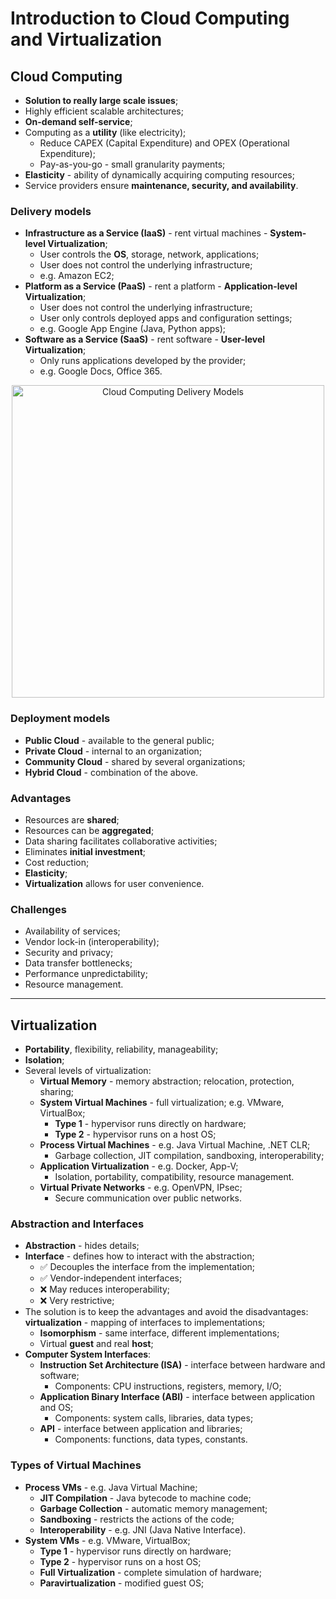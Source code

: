# Introduction to Cloud Computing and Virtualization

## Cloud Computing

* **Solution to really large scale issues**;
* Highly efficient scalable architectures;
* **On-demand self-service**;
* Computing as a **utility** (like electricity);
  * Reduce CAPEX (Capital Expenditure) and OPEX (Operational Expenditure);
  * Pay-as-you-go - small granularity payments;
* **Elasticity** - ability of dynamically acquiring computing resources;
* Service providers ensure **maintenance, security, and availability**.

### Delivery models

* **Infrastructure as a Service (IaaS)** - rent virtual machines - **System-level Virtualization**;
  * User controls the **OS**, storage, network, applications;
  * User does not control the underlying infrastructure;
  * e.g. Amazon EC2;
* **Platform as a Service (PaaS)** - rent a platform - **Application-level Virtualization**;
  * User does not control the underlying infrastructure;
  * User only controls deployed apps and configuration settings;
  * e.g. Google App Engine (Java, Python apps);
* **Software as a Service (SaaS)** - rent software - **User-level Virtualization**;
  * Only runs applications developed by the provider;
  * e.g. Google Docs, Office 365.

<p align="center">
  <img src="https://kinsta.com/wp-content/uploads/2022/06/1.-SaaS-vs-IaaS-vs-PaaS.png" alt="Cloud Computing Delivery Models" width="500">
</p>

### Deployment models

* **Public Cloud** - available to the general public;
* **Private Cloud** - internal to an organization;
* **Community Cloud** - shared by several organizations;
* **Hybrid Cloud** - combination of the above.

### Advantages

* Resources are **shared**;
* Resources can be **aggregated**;
* Data sharing facilitates collaborative activities;
* Eliminates **initial investment**;
* Cost reduction;
* **Elasticity**;
* **Virtualization** allows for user convenience.

### Challenges

* Availability of services;
* Vendor lock-in (interoperability);
* Security and privacy;
* Data transfer bottlenecks;
* Performance unpredictability;
* Resource management.

---

## Virtualization

* **Portability**, flexibility, reliability, manageability;
* **Isolation**;
* Several levels of virtualization:
  * **Virtual Memory** - memory abstraction; relocation, protection, sharing;
  * **System Virtual Machines** - full virtualization; e.g. VMware, VirtualBox;
    * **Type 1** - hypervisor runs directly on hardware;
    * **Type 2** - hypervisor runs on a host OS;
  * **Process Virtual Machines** - e.g. Java Virtual Machine, .NET CLR;
    * Garbage collection, JIT compilation, sandboxing, interoperability;
  * **Application Virtualization** - e.g. Docker, App-V;
    * Isolation, portability, compatibility, resource management.
  * **Virtual Private Networks** - e.g. OpenVPN, IPsec;
    * Secure communication over public networks.

### Abstraction and Interfaces

* **Abstraction** - hides details;
* **Interface** - defines how to interact with the abstraction;
  * ✅ Decouples the interface from the implementation;
  * ✅ Vendor-independent interfaces;
  * ❌ May reduces interoperability;
  * ❌ Very restrictive;
* The solution is to keep the advantages and avoid the disadvantages: **virtualization** - mapping of interfaces to implementations;
  * **Isomorphism** - same interface, different implementations;
  * Virtual **guest** and real **host**;
* **Computer System Interfaces**:
  * **Instruction Set Architecture (ISA)** - interface between hardware and software;
    * Components: CPU instructions, registers, memory, I/O;
  * **Application Binary Interface (ABI)** - interface between application and OS;
    * Components: system calls, libraries, data types;
  * **API** - interface between application and libraries;
    * Components: functions, data types, constants. 

### Types of Virtual Machines

* **Process VMs** - e.g. Java Virtual Machine;
  * **JIT Compilation** - Java bytecode to machine code;
  * **Garbage Collection** - automatic memory management;
  * **Sandboxing** - restricts the actions of the code;
  * **Interoperability** - e.g. JNI (Java Native Interface).
* **System VMs** - e.g. VMware, VirtualBox;
  * **Type 1** - hypervisor runs directly on hardware;
  * **Type 2** - hypervisor runs on a host OS;
  * **Full Virtualization** - complete simulation of hardware;
  * **Paravirtualization** - modified guest OS;
